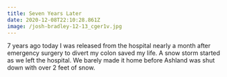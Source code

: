 ```yaml
---
title: Seven Years Later
date: 2020-12-08T22:10:28.861Z
image: /josh-bradley-12-13_cger1v.jpg
---
```

7 years ago today I was released from the hospital nearly a month after emergency surgery to divert my colon saved my life. A snow storm started as we left the hospital. We barely made it home before Ashland was shut down with over 2 feet of snow.